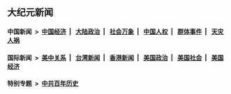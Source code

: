 ## 大纪元新闻

#### 中国新闻 &nbsp;>&nbsp; [中国经济](indexes/ncid283/README.md?06151645) &nbsp;| &nbsp; [大陆政治](indexes/ncid277/README.md?06151645) &nbsp;| &nbsp; [社会万象](indexes/ncid282/README.md?06151645) &nbsp;| &nbsp; [中国人权](indexes/ncid278/README.md?06151645) &nbsp;| &nbsp; [群体事件](indexes/ncid279/README.md?06151645) &nbsp;| &nbsp; [天灾人祸](indexes/ncid280/README.md?06151645)

#### 国际新闻 &nbsp;>&nbsp; [美中关系](indexes/nf1412576/README.md?06151645) &nbsp;| &nbsp; [台湾新闻](indexes/ncid1349361/README.md?06151645) &nbsp;| &nbsp; [香港新闻](indexes/ncid1349362/README.md?06151645) &nbsp;| &nbsp; [美国政治](indexes/ncid1078159/README.md?06151645) &nbsp;| &nbsp; [美国社会](indexes/ncid1078160/README.md?06151645) &nbsp;| &nbsp; [美国经济](indexes/ncid1078158/README.md?06151645)

#### 特别专题 &nbsp;>&nbsp; [中共百年历史](https://github.com/epoch-news/epoch-special/blob/master/README.md?06151645)  
